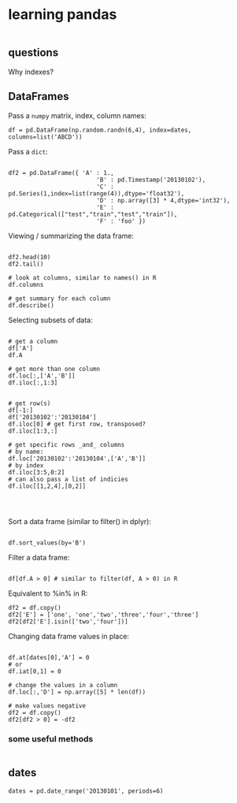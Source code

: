 # learning pandas


```{python}

```

## questions

Why indexes?

## DataFrames

Pass a `numpy` matrix, index, column names:

```{python}
df = pd.DataFrame(np.random.randn(6,4), index=dates, columns=list('ABCD'))
```

Pass a `dict`:


```{python}

df2 = pd.DataFrame({ 'A' : 1.,
                         'B' : pd.Timestamp('20130102'),
                         'C' : pd.Series(1,index=list(range(4)),dtype='float32'),
                         'D' : np.array([3] * 4,dtype='int32'),
                         'E' : pd.Categorical(["test","train","test","train"]),
                         'F' : 'foo' })
```

Viewing / summarizing the data frame:

```{python}

df2.head(10)
df2.tail()

# look at columns, similar to names() in R
df.columns

# get summary for each column
df.describe()

```

Selecting subsets of data:

```{python}

# get a column
df['A']
df.A

# get more than one column
df.loc[:,['A','B']]
df.iloc[:,1:3]


# get row(s)
df[-1:]
df['20130102':'20130104']
df.iloc[0] # get first row, transposed?
df.iloc[1:3,:]

# get specific rows _and_ columns
# by name:
df.loc['20130102':'20130104',['A','B']]
# by index
df.iloc[3:5,0:2]
# can also pass a list of indicies
df.iloc[[1,2,4],[0,2]]




```



Sort a data frame (similar to filter() in dplyr):

```{python}

df.sort_values(by='B')

```

Filter a data frame:


```{python}

df[df.A > 0] # similar to filter(df, A > 0) in R

```

Equivalent to %in% in R:

```{python}
df2 = df.copy()
df2['E'] = ['one', 'one','two','three','four','three']
df2[df2['E'].isin(['two','four'])]

```
Changing data frame values in place:


```{python}

df.at[dates[0],'A'] = 0
# or
df.iat[0,1] = 0

# change the values in a column
df.loc[:,'D'] = np.array([5] * len(df))

# make values negative
df2 = df.copy()
df2[df2 > 0] = -df2

```

### some useful methods


```{python}

```

## dates

```{python}
dates = pd.date_range('20130101', periods=6)
```

